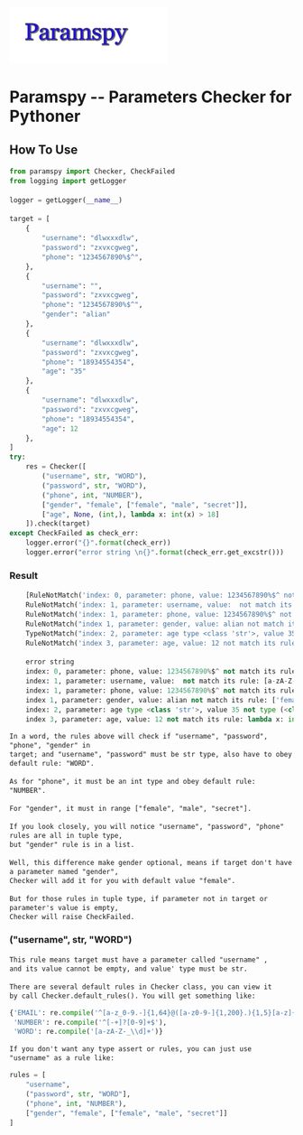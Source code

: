 ![alt text](./title.GIF "Title")
# Paramspy -- Parameters Checker for Pythoner

## How To Use
```Python
from paramspy import Checker, CheckFailed
from logging import getLogger

logger = getLogger(__name__)

target = [
    {
        "username": "dlwxxxdlw",
        "password": "zxvxcgweg",
        "phone": "1234567890%$^",
    },
    {
        "username": "",
        "password": "zxvxcgweg",
        "phone": "1234567890%$^",
        "gender": "alian"
    },
    {
        "username": "dlwxxxdlw",
        "password": "zxvxcgweg",
        "phone": "18934554354",
        "age": "35"
    },
    {
        "username": "dlwxxxdlw",
        "password": "zxvxcgweg",
        "phone": "18934554354",
        "age": 12
    },
]
try:
    res = Checker([
        ("username", str, "WORD"),
        ("password", str, "WORD"),
        ("phone", int, "NUMBER"),
        ["gender", "female", ["female", "male", "secret"]],
        ["age", None, (int,), lambda x: int(x) > 18]
    ]).check(target)
except CheckFailed as check_err:
    logger.error("{}".format(check_err))
    logger.error("error string \n{}".format(check_err.get_excstr()))
```

### Result
```Python
    [RuleNotMatch('index: 0, parameter: phone, value: 1234567890%$^ not match its rule: ^[-+]?[0-9]+$'), 
    RuleNotMatch('index: 1, parameter: username, value:  not match its rule: [a-zA-Z-_\\d]+'), 
    RuleNotMatch('index: 1, parameter: phone, value: 1234567890%$^ not match its rule: ^[-+]?[0-9]+$'), 
    RuleNotMatch("index 1, parameter: gender, value: alian not match its rule: ['female', 'male', 'secret']"), 
    TypeNotMatch("index: 2, parameter: age type <class 'str'>, value 35 not type (<class 'int'>,)"), 
    RuleNotMatch('index 3, parameter: age, value: 12 not match its rule: lambda x: int(x) > 18')]

    error string
    index: 0, parameter: phone, value: 1234567890%$^ not match its rule: ^[-+]?[0-9]+$
    index: 1, parameter: username, value:  not match its rule: [a-zA-Z-_\d]+
    index: 1, parameter: phone, value: 1234567890%$^ not match its rule: ^[-+]?[0-9]+$
    index 1, parameter: gender, value: alian not match its rule: ['female', 'male', 'secret']
    index: 2, parameter: age type <class 'str'>, value 35 not type (<class 'int'>,)
    index 3, parameter: age, value: 12 not match its rule: lambda x: int(x) > 18
```
    In a word, the rules above will check if "username", "password", "phone", "gender" in 
    target; and "username", "password" must be str type, also have to obey default rule: "WORD".

    As for "phone", it must be an int type and obey default rule: "NUMBER".

    For "gender", it must in range ["female", "male", "secret"].

    If you look closely, you will notice "username", "password", "phone" rules are all in tuple type,
    but "gender" rule is in a list. 

    Well, this difference make gender optional, means if target don't have a parameter named "gender", 
    Checker will add it for you with default value "female".

    But for those rules in tuple type, if parameter not in target or parameter's value is empty, 
    Checker will raise CheckFailed.

### ("username", str, "WORD") 
    This rule means target must have a parameter called "username" ,
    and its value cannot be empty, and value' type must be str.

    There are several default rules in Checker class, you can view it
    by call Checker.default_rules(). You will get something like:
```Python
{'EMAIL': re.compile('^[a-z_0-9.-]{1,64}@([a-z0-9-]{1,200}.){1,5}[a-z]{1,6}$'),
 'NUMBER': re.compile('^[-+]?[0-9]+$'),
 'WORD': re.compile('[a-zA-Z-_\\d]+')}
```
    If you don't want any type assert or rules, you can just use "username" as a rule like:
```Python
rules = [
    "username",
    ("password", str, "WORD"],
    ("phone", int, "NUMBER"),
    ["gender", "female", ["female", "male", "secret"]]
]
```


